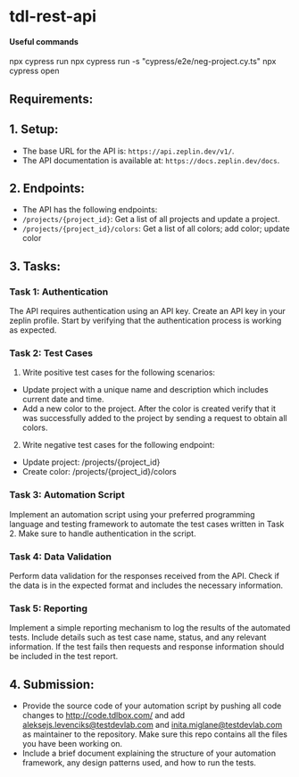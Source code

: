# tdl-rest-api

#### Useful commands
npx cypress run
npx cypress run -s "cypress/e2e/neg-project.cy.ts"
npx cypress open

## Requirements:
## 1. Setup:
- The base URL for the API is: `https://api.zeplin.dev/v1/`.
- The API documentation is available at: `https://docs.zeplin.dev/docs`.
## 2. Endpoints:
- The API has the following endpoints:
- `/projects/{project_id}`: Get a list of all projects and update a project.
- `/projects/{project_id}/colors`: Get a list of all colors; add color; update color
## 3. Tasks:
### Task 1: Authentication
The API requires authentication using an API key. Create an API key in your zeplin
profile.
Start by verifying that the authentication process is working as expected.
### Task 2: Test Cases
1. Write positive test cases for the following scenarios:
- Update project with a unique name and description which includes current date
and time.
- Add a new color to the project. After the color is created verify that it was
successfully added to the project by sending a request to obtain all colors.
2. Write negative test cases for the following endpoint:
- Update project: /projects/{project_id}
- Create color: /projects/{project_id}/colors
### Task 3: Automation Script
Implement an automation script using your preferred programming language and testing
framework to automate the test cases written in Task 2.
Make sure to handle authentication in the script.
### Task 4: Data Validation
Perform data validation for the responses received from the API. Check if the data is in
the expected format and includes the necessary information.
### Task 5: Reporting
Implement a simple reporting mechanism to log the results of the automated tests.
Include details such as test case name, status, and any relevant information. If the test
fails then requests and response information should be included in the test report.
## 4. Submission:
- Provide the source code of your automation script by pushing all code changes to
http://code.tdlbox.com/ and add aleksejs.levenciks@testdevlab.com and
inita.miglane@testdevlab.com as maintainer to the repository. Make sure this repo contains all
the files you have been working on.
- Include a brief document explaining the structure of your automation framework, any design
patterns used, and how to run the tests.
